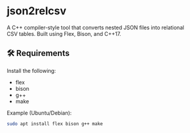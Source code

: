 # json2relcsv

A C++ compiler-style tool that converts nested JSON files into relational CSV tables. Built using Flex, Bison, and C++17.

## 🛠 Requirements

Install the following:

- flex
- bison
- g++
- make

Example (Ubuntu/Debian):

```bash
sudo apt install flex bison g++ make
